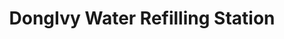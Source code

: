 ---
title: "DongIvy Water Refilling Station"
url: /tiwi-albay/dongivy-water-refilling-station/
shop: water
---